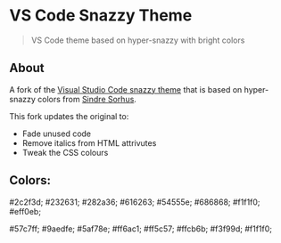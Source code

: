 # VS Code Snazzy Theme

> VS Code theme based on hyper-snazzy with bright colors

## About

A fork of the [Visual Studio Code snazzy theme](https://github.com/xDae/vscode-snazzy-theme) that is based on hyper-snazzy colors from [Sindre Sorhus](https://github.com/sindresorhus).

This fork updates the original to:
- Fade unused code
- Remove italics from HTML attrivutes
- Tweak the CSS colours

## Colors:

#2c2f3d;
#232631;
#282a36;
#616263;
#54555e;
#686868;
#f1f1f0;
#eff0eb;

#57c7ff;
#9aedfe;
#5af78e;
#ff6ac1;
#ff5c57;
#ffcb6b;
#f3f99d;
#f1f1f0;
